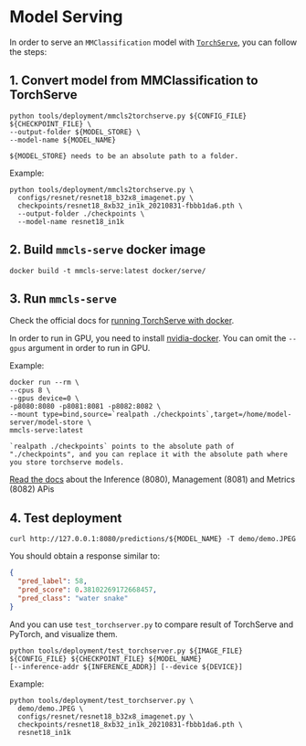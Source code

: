 # Model Serving

In order to serve an `MMClassification` model with [`TorchServe`](https://pytorch.org/serve/), you can follow the steps:

## 1. Convert model from MMClassification to TorchServe

```shell
python tools/deployment/mmcls2torchserve.py ${CONFIG_FILE} ${CHECKPOINT_FILE} \
--output-folder ${MODEL_STORE} \
--model-name ${MODEL_NAME}
```

```{note}
${MODEL_STORE} needs to be an absolute path to a folder.
```

Example:

```shell
python tools/deployment/mmcls2torchserve.py \
  configs/resnet/resnet18_b32x8_imagenet.py \
  checkpoints/resnet18_8xb32_in1k_20210831-fbbb1da6.pth \
  --output-folder ./checkpoints \
  --model-name resnet18_in1k
```

## 2. Build `mmcls-serve` docker image

```shell
docker build -t mmcls-serve:latest docker/serve/
```

## 3. Run `mmcls-serve`

Check the official docs for [running TorchServe with docker](https://github.com/pytorch/serve/blob/master/docker/README.md#running-torchserve-in-a-production-docker-environment).

In order to run in GPU, you need to install [nvidia-docker](https://docs.nvidia.com/datacenter/cloud-native/container-toolkit/install-guide.html). You can omit the `--gpus` argument in order to run in GPU.

Example:

```shell
docker run --rm \
--cpus 8 \
--gpus device=0 \
-p8080:8080 -p8081:8081 -p8082:8082 \
--mount type=bind,source=`realpath ./checkpoints`,target=/home/model-server/model-store \
mmcls-serve:latest
```

```{note}
`realpath ./checkpoints` points to the absolute path of "./checkpoints", and you can replace it with the absolute path where you store torchserve models.
```

[Read the docs](https://github.com/pytorch/serve/blob/master/docs/rest_api.md) about the Inference (8080), Management (8081) and Metrics (8082) APis

## 4. Test deployment

```shell
curl http://127.0.0.1:8080/predictions/${MODEL_NAME} -T demo/demo.JPEG
```

You should obtain a response similar to:

```json
{
  "pred_label": 58,
  "pred_score": 0.38102269172668457,
  "pred_class": "water snake"
}
```

And you can use `test_torchserver.py` to compare result of TorchServe and PyTorch, and visualize them.

```shell
python tools/deployment/test_torchserver.py ${IMAGE_FILE} ${CONFIG_FILE} ${CHECKPOINT_FILE} ${MODEL_NAME}
[--inference-addr ${INFERENCE_ADDR}] [--device ${DEVICE}]
```

Example:

```shell
python tools/deployment/test_torchserver.py \
  demo/demo.JPEG \
  configs/resnet/resnet18_b32x8_imagenet.py \
  checkpoints/resnet18_8xb32_in1k_20210831-fbbb1da6.pth \
  resnet18_in1k
```
